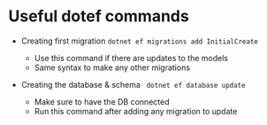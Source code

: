 # Useful dotef commands

- Creating first migration
  `dotnet ef migrations add InitialCreate`

  - Use this command if there are updates to the models
  - Same syntax to make any other migrations

- Creating the database & schema
  ` dotnet ef database update`
  - Make sure to have the DB connected
  - Run this command after adding any migration to update
